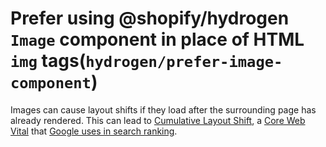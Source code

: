 # Prefer using @shopify/hydrogen `Image` component in place of HTML `img` tags(`hydrogen/prefer-image-component`)

Images can cause layout shifts if they load after the surrounding page has already rendered. This can lead to [Cumulative Layout Shift](https://web.dev/cls/), a [Core Web Vital](https://web.dev/vitals/) that [Google uses in search ranking](https://developers.google.com/search/blog/2020/05/evaluating-page-experience).
